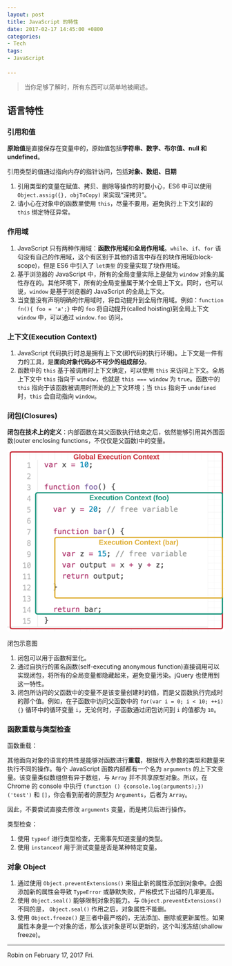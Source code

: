 ```yaml
---
layout: post
title: JavaScript 的特性
date: 2017-02-17 14:45:00 +0800
categories:
- Tech
tags:
- JavaScript

---
```


> 当你足够了解时，所有东西可以简单地被阐述。

## 语言特性

### 引用和值

**原始值**是直接保存在变量中的，原始值包括**字符串、数字、布尔值、null 和 undefined**。

引用类型的值通过指向内存的指针访问，包括**对象、数组、日期**

1. 引用类型的变量在赋值、拷贝、删除等操作的时要小心，ES6 中可以使用 `Object.assig({}, objToCopy)` 来实现“深拷贝”。
2. 请小心在对象中的函数里使用 `this`，尽量不要用，避免执行上下文引起的 `this` 绑定特征异常。

### 作用域

1. JavaScript 只有两种作用域：**函数作用域**和**全局作用域**。`while`、`if`、`for` 语句没有自己的作用域，这个有区别于其他的语言中存在的块作用域(block-scope)，但是 ES6 中引入了 `let类型` 的变量实现了块作用域。
2. 基于浏览器的 JavaScript 中，所有的全局变量实际上是做为 `window` 对象的属性存在的。其他环境下，所有的全局变量属于某个全局上下文。同时，也可以说，`window` 是基于浏览器的 JavaScript 的全局上下文。
3. 当变量没有声明明确的作用域时，将自动提升到全局作用域。例如：`function fn(){ foo = 'a';}` 中的 `foo` 将自动提升(called hoisting)到全局上下文 `window` 中，可以通过 `window.foo` 访问。


### 上下文(Execution Context)

1. JavaScript 代码执行时总是拥有上下文(即代码的执行环境)。上下文是一件有力的工具，是**面向对象代码必不可少的组成部分**。
2. 函数中的 `this` 基于被调用时上下文确定，可以使用 `this` 来访问上下文。全局上下文中 `this` 指向于 `window`，也就是 `this === window` 为 `true`。函数中的 `this` 指向于该函数被调用时所处的上下文环境；当 `this` 指向于 `undefined` 时，`this` 会自动指向 `window`。


### 闭包(Closures)

**闭包在技术上的定义**：内部函数在其父函数执行结束之后，依然能够引用其外围函数(outer enclosing functions，不仅仅是父函数)中的变量。

![javascript-closure](/uploads/tech/javascript/javascript-closure.png)

闭包示意图

1. 闭包可以用于函数柯里化。
2. 通过自执行的匿名函数(self-executing anonymous function)直接调用可以实现闭包，将所有的全局变量都隐藏起来，避免变量污染。jQuery 也使用到这一特性。
3. 闭包所访问的父函数中的变量不是该变量创建时的值，而是父函数执行完成时的那个值。例如，在子函数中访问父函数中的 `for(var i = 0; i < 10; ++i){}` 循环中的循环变量 `i`，无论何时，子函数通过闭包访问到 `i` 的值都为 `10`。


### 函数重载与类型检查

函数重载：

其他面向对象的语言的共性是能够对函数进行**重载**，根据传入参数的类型和数量来执行不同的操作。每个 JavaScript 函数内部都有一个名为 `arguments` 的上下文变量。该变量类似数组但有异于数组，与 `Array` 并不共享原型对象。所以，在 Chrome 的 console 中执行 `(function () {console.log(arguments);})('test')` 和 `[]`，你会看到前者的原型为 `Arguments`，后者为 `Array`。

因此，不要尝试直接去修改 `arguments` 变量，而是拷贝后进行操作。

类型检查：

1. 使用 `typeof` 进行类型检查，无需事先知道变量的类型。
2. 使用 `instanceof` 用于测试变量是否是某种特定变量。


### 对象 Object

1. 通过使用 `Object.preventExtensions()` 来阻止新的属性添加到对象中。企图添加新的属性会导致 `TypeError` 或静默失败，严格模式下出错的几率更高。
2. 使用 `Object.seal()` 能够限制对象的能力。与 `Object.preventExtensions()` 不同的是， `Object.seal()` 作用之后，对象属性不能删。
3. 使用 `Object.freeze()` 是三者中最严格的，无法添加、删除或更新属性。如果属性本身是一个对象的话，那么该对象是可以更新的，这个叫浅冻结(shallow freeze)。

----

Robin on February 17, 2017 Fri.

